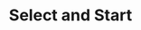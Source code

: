 ---
tag: m0032
codes:
- M32
title: Select and Start
long:
- The `M32` command exists to allow G-code to load other G-code files and run them
  as sub-programs. This can be useful to change the start / end gcode for a batch
  of files without having to edit them all.
- For legacy reasons `M32` uses '`!`' (and '`#`') to delimit the filepath parameter.
  The filepath must be the last parameter.
notes:
- Requires [`SDSUPPORT`](/docs/configuration/configuration.html#sd-card)
- This is a seldom-used beta feature that needs more testing and use-cases.
parameters:
- tag: P
  optional: true
  description: Sub-Program flag
  values:
  - tag: flag
    type: bool
- tag: S
  optional: true
  description: Starting file offset
  values:
  - tag: filepos
    type: int
example: 
examples:
- pre: Select and start a file at offset 5022.
  code: M32 S5022 !/boats/sailboat.gco
- pre: Select and start a file from within G-code.
  code: M32 P !/models/lgbust.gco#
  post: The `#` suffix is needed when using `P` to "stop buffer pre-reading" so no
    commands after `M32` will go into the buffer until after it returns.
---